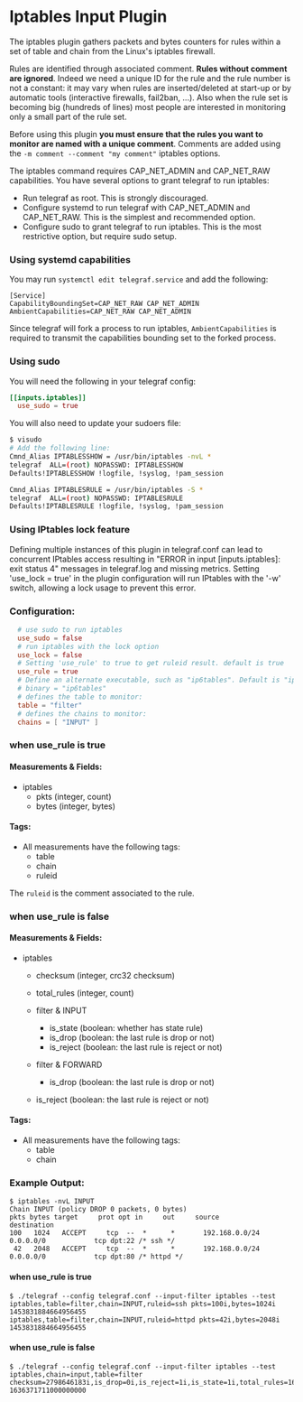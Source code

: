 # Iptables Input Plugin

The iptables plugin gathers packets and bytes counters for rules within a set of table and chain from the Linux's iptables firewall.

Rules are identified through associated comment. **Rules without comment are ignored**.
Indeed we need a unique ID for the rule and the rule number is not a constant: it may vary when rules are inserted/deleted at start-up or by automatic tools (interactive firewalls, fail2ban, ...).
Also when the rule set is becoming big (hundreds of lines) most people are interested in monitoring only a small part of the rule set.

Before using this plugin **you must ensure that the rules you want to monitor are named with a unique comment**. Comments are added using the `-m comment --comment "my comment"` iptables options.

The iptables command requires CAP_NET_ADMIN and CAP_NET_RAW capabilities. You have several options to grant telegraf to run iptables:

* Run telegraf as root. This is strongly discouraged.
* Configure systemd to run telegraf with CAP_NET_ADMIN and CAP_NET_RAW. This is the simplest and recommended option.
* Configure sudo to grant telegraf to run iptables. This is the most restrictive option, but require sudo setup.

### Using systemd capabilities

You may run `systemctl edit telegraf.service` and add the following:

```
[Service]
CapabilityBoundingSet=CAP_NET_RAW CAP_NET_ADMIN
AmbientCapabilities=CAP_NET_RAW CAP_NET_ADMIN
```

Since telegraf will fork a process to run iptables, `AmbientCapabilities` is required to transmit the capabilities bounding set to the forked process.

### Using sudo

You will need the following in your telegraf config:
```toml
[[inputs.iptables]]
  use_sudo = true
```

You will also need to update your sudoers file:

```bash
$ visudo
# Add the following line:
Cmnd_Alias IPTABLESSHOW = /usr/bin/iptables -nvL *
telegraf  ALL=(root) NOPASSWD: IPTABLESSHOW
Defaults!IPTABLESSHOW !logfile, !syslog, !pam_session

Cmnd_Alias IPTABLESRULE = /usr/bin/iptables -S *
telegraf  ALL=(root) NOPASSWD: IPTABLESRULE
Defaults!IPTABLESRULE !logfile, !syslog, !pam_session
```

### Using IPtables lock feature

Defining multiple instances of this plugin in telegraf.conf can lead to concurrent IPtables access resulting in "ERROR in input [inputs.iptables]: exit status 4" messages in telegraf.log and missing metrics. Setting 'use_lock = true' in the plugin configuration will run IPtables with the '-w' switch, allowing a lock usage to prevent this error.

### Configuration:

```toml
  # use sudo to run iptables
  use_sudo = false
  # run iptables with the lock option
  use_lock = false
  # Setting 'use_rule' to true to get ruleid result. default is true
  use_rule = true
  # Define an alternate executable, such as "ip6tables". Default is "iptables".
  # binary = "ip6tables"
  # defines the table to monitor:
  table = "filter"
  # defines the chains to monitor:
  chains = [ "INPUT" ]
```

### when use_rule is true

#### Measurements & Fields:


- iptables
    - pkts (integer, count)
    - bytes (integer, bytes)

#### Tags:

- All measurements have the following tags:
    - table
    - chain
    - ruleid

The `ruleid` is the comment associated to the rule.

### when use_rule is false

#### Measurements & Fields:

- iptables
    - checksum (integer, crc32 checksum)
    - total_rules (integer, count)

    - filter & INPUT
        - is_state (boolean: whether has state rule)
        - is_drop (boolean: the last rule is drop or not)
        - is_reject (boolean: the last rule is reject or not)

    - filter & FORWARD
        - is_drop (boolean: the last rule is drop or not)
	- is_reject (boolean: the last rule is reject or not)

#### Tags:

- All measurements have the following tags:
    - table
    - chain

### Example Output:

```
$ iptables -nvL INPUT
Chain INPUT (policy DROP 0 packets, 0 bytes)
pkts bytes target     prot opt in     out     source               destination
100   1024   ACCEPT     tcp  --  *      *       192.168.0.0/24       0.0.0.0/0            tcp dpt:22 /* ssh */
 42   2048   ACCEPT     tcp  --  *      *       192.168.0.0/24       0.0.0.0/0            tcp dpt:80 /* httpd */
```

#### when use_rule is true
```
$ ./telegraf --config telegraf.conf --input-filter iptables --test
iptables,table=filter,chain=INPUT,ruleid=ssh pkts=100i,bytes=1024i 1453831884664956455
iptables,table=filter,chain=INPUT,ruleid=httpd pkts=42i,bytes=2048i 1453831884664956455
```

#### when use_rule is false
```
$ ./telegraf --config telegraf.conf --input-filter iptables --test
iptables,chain=input,table=filter checksum=2798646183i,is_drop=0i,is_reject=1i,is_state=1i,total_rules=16i 1636371711000000000
```
